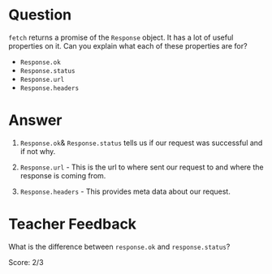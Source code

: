 # Question

`fetch` returns a promise of the `Response` object. It has a lot of useful properties on it. Can you explain what each of these properties are for?

- `Response.ok`
- `Response.status`
- `Response.url`
- `Response.headers`

# Answer

1. `Response.ok`& `Response.status` tells us if our request was successful and if not why.

2. `Response.url` - This is the url to where sent our request to and where the response is coming from.

3. `Response.headers` - This provides meta data about our request.

# Teacher Feedback

What is the difference between `response.ok` and `response.status`? 

Score: 2/3